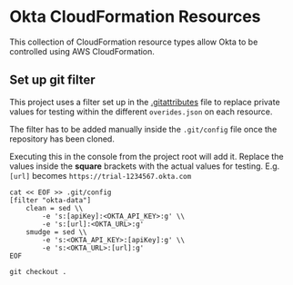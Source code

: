 # Okta CloudFormation Resources

This collection of CloudFormation resource types allow Okta to be controlled using AWS CloudFormation.

## Set up git filter

This project uses a filter set up in the [.gitattributes](.gitattributes) file to replace private values for testing within the different `overides.json` on each resource.

The filter has to be added manually inside the `.git/config` file once the repository has been cloned.

Executing this in the console from the project root will add it. Replace the values inside the __square__ brackets with the actual values for testing. E.g.
`[url]` becomes `https://trial-1234567.okta.com`

```properties
cat << EOF >> .git/config
[filter "okta-data"]
	clean = sed \\
		-e 's:[apiKey]:<OKTA_API_KEY>:g' \\
		-e 's:[url]:<OKTA_URL>:g'
	smudge = sed \\
		-e 's:<OKTA_API_KEY>:[apiKey]:g' \\
		-e 's:<OKTA_URL>:[url]:g'
EOF

git checkout .
```
